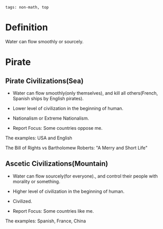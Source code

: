 ```
tags: non-math, top
```
# Definition

Water can flow smoothly or sourcely.

# Pirate

## Pirate Civilizations(Sea)

- Water can flow smoothly(only themselves), and kill all others(French, Spanish ships by English pirates).

- Lower level of civilization in the beginning of human.

- Nationalism or Extreme Nationalism.

- Report Focus: Some countries oppose me. 

The examples: USA and English

The Bill of Rights vs Bartholomew Roberts: "A Merry and Short Life"

## Ascetic Civilizations(Mountain)

- Water can flow sourcely(for everyone)., and control their people with morality or something.

- Higher level of civilization in the beginning of human.

- Civilized.

- Report Focus: Some countries like me.

The examples: Spanish, France, China

<!--
La démocratie en Allemagne / France est meilleure pour la Chine. Espagnol, français, allemand
-->